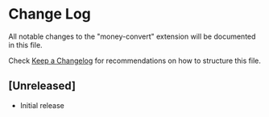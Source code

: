 # Change Log

All notable changes to the "money-convert" extension will be documented in this file.

Check [Keep a Changelog](http://keepachangelog.com/) for recommendations on how to structure this file.

## [Unreleased]

- Initial release